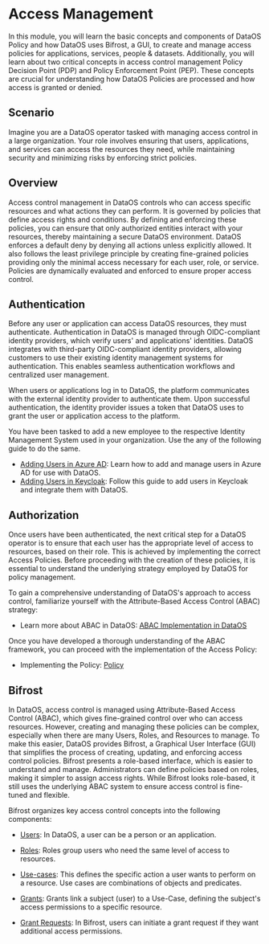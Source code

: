 # Access Management

In this module, you will learn the basic concepts and components of DataOS Policy and how DataOS uses Bifrost, a GUI, to create and manage access policies for applications, services, people & datasets. Additionally, you will learn about two critical concepts in access control management Policy Decision Point (PDP) and Policy Enforcement Point (PEP). These concepts are crucial for understanding how DataOS Policies are processed and how access is granted or denied.

## Scenario

Imagine you are a DataOS operator tasked with managing access control in a large organization. Your role involves ensuring that users, applications, and services can access the resources they need, while maintaining security and minimizing risks by enforcing strict policies.

## Overview

Access control management in DataOS controls who can access specific resources and what actions they can perform. It is governed by policies that define access rights and conditions. By defining and enforcing these policies, you can ensure that only authorized entities interact with your resources, thereby maintaining a secure DataOS environment. DataOS enforces a default deny by denying all actions unless explicitly allowed. It also follows the least privilege principle by creating fine-grained policies providing only the minimal access necessary for each user, role, or service. Policies are dynamically evaluated and enforced to ensure proper access control.

## Authentication

Before any user or application can access DataOS resources, they must authenticate. Authentication in DataOS is managed through OIDC-compliant identity providers, which verify users' and applications' identities. DataOS integrates with third-party OIDC-compliant identity providers, allowing customers to use their existing identity management systems for authentication. This enables seamless authentication workflows and centralized user management.

When users or applications log in to DataOS, the platform communicates with the external identity provider to authenticate them. Upon successful authentication, the identity provider issues a token that DataOS uses to grant the user or application access to the platform.

You have been tasked to add a new employee to the respective Identity Management System used in your organization. Use the any of the following guide to do the same.

- [Adding Users in Azure AD](/learn/operator_learn_track/access_control/authentication/adding_user_in_azure_ad/): Learn how to add and manage users in Azure AD for use with DataOS.
- [Adding Users in Keycloak](/learn/operator_learn_track/access_control/authentication/adding_user_in_keycloak/): Follow this guide to add users in Keycloak and integrate them with DataOS.


## Authorization

Once users have been authenticated, the next critical step for a DataOS operator is to ensure that each user has the appropriate level of access to resources, based on their role. This is achieved by implementing the correct Access Policies. Before proceeding with the creation of these policies, it is essential to understand the underlying strategy employed by DataOS for policy management.

To gain a comprehensive understanding of DataOS's approach to access control, familiarize yourself with the Attribute-Based Access Control (ABAC) strategy:

- Learn more about ABAC in DataOS: [ABAC Implementation in DataOS](/learn/operator_learn_track/access_control/abac_implementation_in_dataos/)

Once you have developed a thorough understanding of the ABAC framework, you can proceed with the implementation of the Access Policy:

- Implementing the Policy: [Policy](/learn/operator_learn_track/access_control/policy/)


## Bifrost

In DataOS, access control is managed using Attribute-Based Access Control (ABAC), which gives fine-grained control over who can access resources. However, creating and managing these policies can be complex, especially when there are many Users, Roles, and Resources to manage. To make this easier, DataOS provides Bifrost, a Graphical User Interface (GUI) that simplifies the process of creating, updating, and enforcing access control policies. Bifrost presents a role-based interface, which is easier to understand and manage. Administrators can define policies based on roles, making it simpler to assign access rights. While Bifrost looks role-based, it still uses the underlying ABAC system to ensure access control is fine-tuned and flexible.

Bifrost organizes key access control concepts into the following components:

- [Users](/learn/operator_learn_track/access_control/users/): In DataOS, a user can be a person or an application. 
    
- [Roles](/learn/operator_learn_track/access_control/roles/): Roles group users who need the same level of access to resources. 
    
- [Use-cases](/learn/operator_learn_track/access_control/use_cases/): This defines the specific action a user wants to perform on a resource. Use cases are combinations of objects and predicates.
    
- [Grants](/learn/operator_learn_track/access_control/grants/): Grants link a subject (user) to a Use-Case, defining the subject's access permissions to a specific resource.

- [Grant Requests](/learn/operator_learn_track/access_control/grant_requests/): In Bifrost, users can initiate a grant request if they want additional access permissions.

